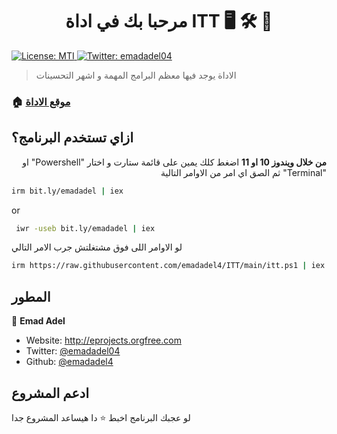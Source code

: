 <h1 align="center">مرحبا بك في اداة ITT 🖥️ 🛠️ 📀 </h1>

<p>
  <a href="#">
    <img alt="License: MTI" src="https://img.shields.io/badge/License-MTI-yellow.svg" />
  </a>
  <a href="https://twitter.com/emadadel04" target="_blank">
    <img alt="Twitter: emadadel04" src="https://img.shields.io/twitter/follow/emadadel04.svg?style=social" />
  </a>
</p>

> الاداة يوجد فيها معظم البرامج المهمة و اشهر التحسينات

### 🏠 [موقع الاداة](https://emadadel4.github.io/ITT)

## ازاي تستخدم البرنامج؟

<p dir="auto"><strong>من خلال ويندوز 10 او 11</strong>
     اضغط كلك يمين على قائمة ستارت
    و اختار "Powershell" او "Terminal" ثم الصق اي امر من الاوامر التالية 
</p>

```sh
irm bit.ly/emadadel | iex
```

or

```sh
 iwr -useb bit.ly/emadadel | iex
```

لو الاوامر اللى فوق مشتغلتش جرب الامر التالي

```sh
irm https://raw.githubusercontent.com/emadadel4/ITT/main/itt.ps1 | iex
```

## المطور

👤 **Emad Adel**

- Website: http://eprojects.orgfree.com
- Twitter: [@emadadel04](https://twitter.com/emadadel04)
- Github: [@emadadel4](https://github.com/emadadel4)

## ادعم المشروع

لو عجبك البرنامج اخبط ⭐️ دا هيساعد المشروع جدا
